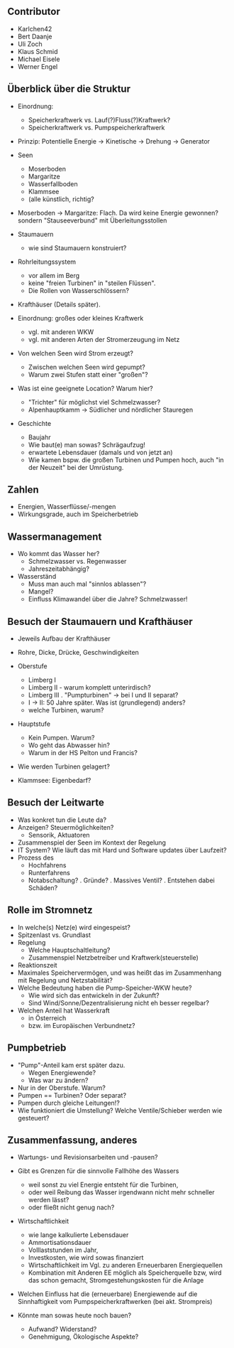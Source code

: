 Contributor
-----------------------------------
* Karlchen42 
* Bert Daanje
* Uli Zoch
* Klaus Schmid
* Michael Eisele
* Werner Engel
	

Überblick über die Struktur
------------------------------------------
* Einordnung: 
  - Speicherkraftwerk vs. Lauf(?)Fluss(?)Kraftwerk?
  - Speicherkraftwerk vs. Pumpspeicherkraftwerk

* Prinzip: Potentielle Energie -> Kinetische -> Drehung -> Generator

* Seen
  - Moserboden
  - Margaritze
  - Wasserfallboden
  - Klammsee
  - (alle künstlich, richtig?
* Moserboden -> Margaritze: Flach. Da wird keine Energie gewonnen?
  sondern "Stauseeverbund" mit Überleitungsstollen

* Staumauern
  - wie sind Staumauern konstruiert?

* Rohrleitungssystem 
  - vor allem im Berg
  - keine "freien Turbinen" in "steilen Flüssen".
  - Die Rollen von Wasserschlössern?

* Krafthäuser
  (Details später).

* Einordnung: großes oder kleines Kraftwerk
  - vgl. mit anderen WKW
  - vgl. mit anderen Arten der Stromerzeugung im Netz

* Von welchen Seen wird Strom erzeugt?
  - Zwischen welchen Seen wird gepumpt?
  - Warum zwei Stufen statt einer "großen"?

* Was ist eine geeignete Location? Warum hier?
  - "Trichter" für möglichst viel Schmelzwasser?
  - Alpenhauptkamm -> Südlicher und nördlicher Stauregen

* Geschichte
  - Baujahr
  - Wie baut(e) man sowas? Schrägaufzug!
  - erwartete Lebensdauer (damals und von jetzt an)
  - Wie kamen bspw. die großen Turbinen und Pumpen hoch,
    auch "in der Neuzeit" bei der Umrüstung.


Zahlen
-----------------------------------
* Energien, Wasserflüsse/-mengen
* Wirkungsgrade, auch im Speicherbetrieb


Wassermanagement
-----------------------------------
* Wo kommt das Wasser her?
  - Schmelzwasser vs. Regenwasser
  - Jahreszeitabhängig?
* Wasserständ
  - Muss man auch mal "sinnlos ablassen"?
  - Mangel?
  - Einfluss Klimawandel über die Jahre? Schmelzwasser!  



Besuch der Staumauern und Krafthäuser
---------------------------------------------
* Jeweils Aufbau der Krafthäuser

* Rohre, Dicke, Drücke, Geschwindigkeiten

* Oberstufe
  - Limberg I
  - Limberg II - warum komplett unterirdisch?
  - Limberg III
    . "Pumpturbinen" -> bei I und II separat?
  - I -> II: 50 Jahre später. Was ist (grundlegend) anders?
  - welche Turbinen, warum?

* Hauptstufe
  - Kein Pumpen. Warum?
  - Wo geht das Abwasser hin?
  - Warum in der HS Pelton und Francis?    

* Wie werden Turbinen gelagert?

* Klammsee: Eigenbedarf?
  
  
Besuch der Leitwarte
-----------------------------------
* Was konkret tun die Leute da?
* Anzeigen? Steuermöglichkeiten?  
  - Sensorik, Aktuatoren 
* Zusammenspiel der Seen im Kontext der Regelung
* IT System? Wie läuft das mit Hard und Software updates über Laufzeit?
* Prozess des 
  - Hochfahrens 
  - Runterfahrens
  - Notabschaltung?
    . Gründe?
    . Massives Ventil?
    . Entstehen dabei Schäden?


Rolle im Stromnetz
-----------------------------------
* In welche(s) Netz(e) wird eingespeist?
* Spitzenlast vs. Grundlast
* Regelung
  - Welche Hauptschaltleitung?
  - Zusammenspiel Netzbetreiber und Kraftwerk(steuerstelle)
* Reaktionszeit
* Maximales Speichervermögen, und was heißt das im Zusammenhang 
  mit Regelung und Netzstabilität?
* Welche Bedeutung haben die Pump-Speicher-WKW heute?
  - Wie wird sich das entwickeln in der Zukunft?
  - Sind Wind/Sonne/Dezentralisierung nicht eh besser regelbar?
* Welchen Anteil hat Wasserkraft 
  - in Österreich 
  - bzw. im Europäischen Verbundnetz?


Pumpbetrieb
----------------------------------
* "Pump"-Anteil kam erst später dazu. 
  - Wegen Energiewende?
  - Was war zu ändern?
* Nur in der Oberstufe. Warum?
* Pumpen == Turbinen? Oder separat?
* Pumpen durch gleiche Leitungen!?
* Wie funktioniert die Umstellung? Welche Ventile/Schieber werden wie gesteuert?

  

Zusammenfassung, anderes
-------------------------------------------
* Wartungs- und Revisionsarbeiten und -pausen?

* Gibt es Grenzen für die sinnvolle Fallhöhe des Wassers 
  - weil sonst zu viel Energie entsteht für die Turbinen,
  - oder weil Reibung das Wasser irgendwann nicht mehr schneller werden lässt?
  - oder fließt nicht genug nach?
 
* Wirtschaftlichkeit
  - wie lange kalkulierte Lebensdauer
  - Ammortisationsdauer
  - Volllaststunden im Jahr,
  - Investkosten, wie wird sowas finanziert
  - Wirtschaftlichkeit im Vgl. zu anderen Erneuerbaren Energiequellen
  - Kombination mit Anderen EE möglich als Speicherquelle bzw, wird das 
    schon gemacht, Stromgestehungskosten für die Anlage

* Welchen Einfluss hat die (erneuerbare) Energiewende auf die Sinnhaftigkeit
  vom Pumpspeicherkraftwerken (bei akt. Strompreis)

* Könnte man sowas heute noch bauen? 
  - Aufwand? Widerstand?
  - Genehmigung, Ökologische Aspekte?
 

